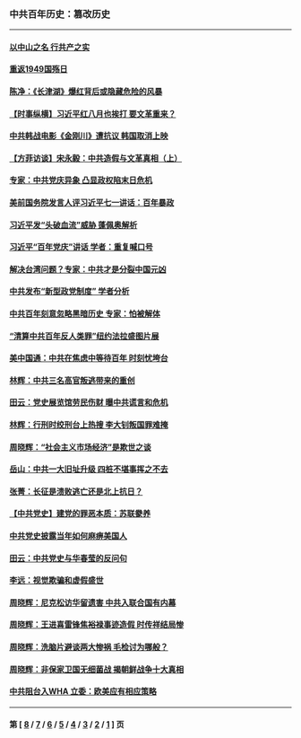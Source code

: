### 中共百年历史：篡改历史
---
#### [以中山之名 行共产之实](../../pages/nf1176115/n13346437.md?11230430) 
#### [重返1949国殇日](../../pages/nf1176115/n13346372.md?11230430) 
#### [陈净：《长津湖》爆红背后或隐藏危险的风暴](../../pages/nf1176115/n13314364.md?11230430) 
#### [【时事纵横】习近平红八月也挨打 要文革重来？](../../pages/nf1176115/n13231393.md?11230430) 
#### [中共韩战电影《金刚川》遭抗议 韩国取消上映](../../pages/nf1176115/n13219114.md?11230430) 
#### [【方菲访谈】宋永毅：中共造假与文革真相（上）](../../pages/nf1176115/n13200760.md?11230430) 
#### [专家：中共党庆异象 凸显政权陷末日危机](../../pages/nf1176115/n13067084.md?11230430) 
#### [美前国务院发言人评习近平七一讲话：百年暴政](../../pages/nf1176115/n13066986.md?11230430) 
#### [习近平发“头破血流”威胁 蓬佩奥解析](../../pages/nf1176115/n13063604.md?11230430) 
#### [习近平“百年党庆”讲话 学者：重复喊口号](../../pages/nf1176115/n13061411.md?11230430) 
#### [解决台湾问题？专家：中共才是分裂中国元凶](../../pages/nf1176115/n13060811.md?11230430) 
#### [中共发布“新型政党制度” 学者分析](../../pages/nf1176115/n13056354.md?11230430) 
#### [中共百年刻意忽略黑暗历史 专家：怕被解体](../../pages/nf1176115/n13056056.md?11230430) 
#### [“清算中共百年反人类罪”纽约法拉盛图片展](../../pages/nf1176115/n13052220.md?11230430) 
#### [美中国通：中共在焦虑中等待百年 时刻忧垮台](../../pages/nf1176115/n13048820.md?11230430) 
#### [林辉：中共三名高官叛逃带来的重创](../../pages/nf1176115/n13035206.md?11230430) 
#### [田云：党史展览馆劳民伤财 曝中共谎言和危机](../../pages/nf1176115/n13033900.md?11230430) 
#### [林辉：行刑时绞刑台上热搜 李大钊叛国罪难掩](../../pages/nf1176115/n13031965.md?11230430) 
#### [周晓辉：“社会主义市场经济”是欺世之谈](../../pages/nf1176115/n13024090.md?11230430) 
#### [岳山：中共一大旧址升级 四桩不堪事挥之不去](../../pages/nf1176115/n13021697.md?11230430) 
#### [张菁：长征是溃败逃亡还是北上抗日？](../../pages/nf1176115/n13020585.md?11230430) 
#### [【中共党史】建党的罪恶本质：苏联豢养](../../pages/nf1176115/n13011888.md?11230430) 
#### [中共党史披露当年如何麻痹美国人](../../pages/nf1176115/n12966400.md?11230430) 
#### [田云：中共党史与华春莹的反问句](../../pages/nf1176115/n12765178.md?11230430) 
#### [李远：视觉欺骗和虚假盛世](../../pages/nf1176115/n12993376.md?11230430) 
#### [周晓辉：尼克松访华留遗害 中共入联合国有内幕](../../pages/nf1176115/n12991422.md?11230430) 
#### [周晓辉：王进喜雷锋焦裕禄事迹造假 时传祥结局惨](../../pages/nf1176115/n12985497.md?11230430) 
#### [周晓辉：洗脑片避谈两大惨祸 毛检讨为哪般？](../../pages/nf1176115/n12971285.md?11230430) 
#### [周晓辉：非保家卫国无细菌战 揭朝鲜战争十大真相](../../pages/nf1176115/n12954161.md?11230430) 
#### [中共阻台入WHA 立委：欧美应有相应策略](../../pages/nf1176115/n12939343.md?11230430) 

---
#### 第 [ [8](./8.md?11230430) / [7](./7.md?11230430) / [6](./6.md?11230430) / [5](./5.md?11230430) / [4](./4.md?11230430) / [3](./3.md?11230430) / [2](./2.md?11230430) / [1](./1.md?11230430) ] 页

